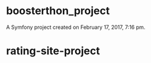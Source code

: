 boosterthon_project
===================

A Symfony project created on February 17, 2017, 7:16 pm.
# rating-site-project
